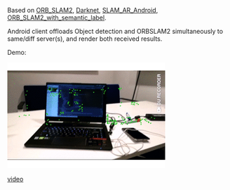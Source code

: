 Based on [ORB_SLAM2](https://github.com/raulmur/ORB_SLAM2), [Darknet](https://github.com/pjreddie/darknet), [SLAM_AR_Android](https://github.com/Martin20150405/SLAM_AR_Android), [ORB_SLAM2_with_semantic_label](https://github.com/qixuxiang/orb-slam2_with_semantic_label). 

Android client offloads Object detection and ORBSLAM2 simultaneously to same/diff server(s), 
and render both received results.

Demo:

![](demo.gif)

[video](https://youtu.be/V4um2N_RgZU)
